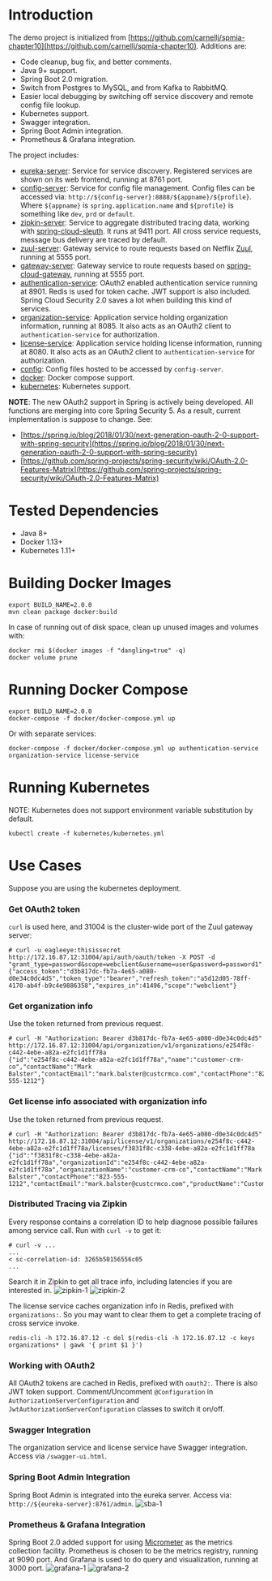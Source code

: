 # Introduction
The demo project is initialized from [https://github.com/carnellj/spmia-chapter10](https://github.com/carnellj/spmia-chapter10). Additions are:
- Code cleanup, bug fix, and better comments.
- Java 9+ support.
- Spring Boot 2.0 migration.
- Switch from Postgres to MySQL, and from Kafka to RabbitMQ.
- Easier local debugging by switching off service discovery and remote config file lookup.
- Kubernetes support.
- Swagger integration.
- Spring Boot Admin integration.
- Prometheus & Grafana integration.

The project includes:
- [eureka-server](eureka-server): Service for service discovery. Registered services are shown on its web frontend, running at 8761 port.
- [config-server](config-server): Service for config file management. Config files can be accessed via: `http://${config-server}:8888/${appname}/${profile}`. Where `${appname}` is `spring.application.name` and `${profile}` is something like `dev`, `prd` or `default`.
- [zipkin-server](zipkin-server): Service to aggregate distributed tracing data, working with [spring-cloud-sleuth](https://github.com/spring-cloud/spring-cloud-sleuth/). It runs at 9411 port. All cross service requests, message bus delivery are traced by default.
- [zuul-server](zuul-server): Gateway service to route requests based on Netflix [Zuul](https://github.com/Netflix/zuul), running at 5555 port.
- [gateway-server](gateway-server): Gateway service to route requests based on [spring-cloud-gateway](https://github.com/spring-cloud/spring-cloud-gateway/), running at 5555 port.
- [authentication-service](authentication-service): OAuth2 enabled authentication service running at 8901. Redis is used for token cache. JWT support is also included. Spring Cloud Security 2.0 saves a lot when building this kind of services. 
- [organization-service](organization-service): Application service holding organization information, running at 8085. It also acts as an OAuth2 client to `authentication-service` for authorization.
- [license-service](license-service): Application service holding license information, running at 8080. It also acts as an OAuth2 client to `authentication-service` for authorization.
- [config](config): Config files hosted to be accessed by `config-server`.
- [docker](docker): Docker compose support.
- [kubernetes](kubernetes): Kubernetes support.

**NOTE**: The new OAuth2 support in Spring is actively being developed. All functions are merging into core Spring Security 5. As a result, current implementation is suppose to change. See:
- [https://spring.io/blog/2018/01/30/next-generation-oauth-2-0-support-with-spring-security](https://spring.io/blog/2018/01/30/next-generation-oauth-2-0-support-with-spring-security)
- [https://github.com/spring-projects/spring-security/wiki/OAuth-2.0-Features-Matrix](https://github.com/spring-projects/spring-security/wiki/OAuth-2.0-Features-Matrix)

# Tested Dependencies
- Java 8+
- Docker 1.13+
- Kubernetes 1.11+

# Building Docker Images
```
export BUILD_NAME=2.0.0
mvn clean package docker:build
```
In case of running out of disk space, clean up unused images and volumes with:
```
docker rmi $(docker images -f "dangling=true" -q)
docker volume prune
```

# Running Docker Compose
```
export BUILD_NAME=2.0.0
docker-compose -f docker/docker-compose.yml up
```
Or with separate services:
```
docker-compose -f docker/docker-compose.yml up authentication-service organization-service license-service
```

# Running Kubernetes
NOTE: Kubernetes does not support environment variable substitution by default.
```
kubectl create -f kubernetes/kubernetes.yml
```

# Use Cases
Suppose you are using the kubernetes deployment.

### Get OAuth2 token
`curl` is used here, and 31004 is the cluster-wide port of the Zuul gateway server:
```
# curl -u eagleeye:thisissecret http://172.16.87.12:31004/api/auth/oauth/token -X POST -d "grant_type=password&scope=webclient&username=user&password=password1"
{"access_token":"d3b817dc-fb7a-4e65-a080-d0e34c0dc4d5","token_type":"bearer","refresh_token":"a5d12d05-78ff-4170-ab4f-b9c4e9886358","expires_in":41496,"scope":"webclient"}
```
### Get organization info
Use the token returned from previous request.
```
# curl -H "Authorization: Bearer d3b817dc-fb7a-4e65-a080-d0e34c0dc4d5" http://172.16.87.12:31004/api/organization/v1/organizations/e254f8c-c442-4ebe-a82a-e2fc1d1ff78a
{"id":"e254f8c-c442-4ebe-a82a-e2fc1d1ff78a","name":"customer-crm-co","contactName":"Mark Balster","contactEmail":"mark.balster@custcrmco.com","contactPhone":"823-555-1212"}
```
### Get license info associated with organization info
Use the token returned from previous request.
```
# curl -H "Authorization: Bearer d3b817dc-fb7a-4e65-a080-d0e34c0dc4d5" http://172.16.87.12:31004/api/license/v1/organizations/e254f8c-c442-4ebe-a82a-e2fc1d1ff78a/licenses/f3831f8c-c338-4ebe-a82a-e2fc1d1ff78a
{"id":"f3831f8c-c338-4ebe-a82a-e2fc1d1ff78a","organizationId":"e254f8c-c442-4ebe-a82a-e2fc1d1ff78a","organizationName":"customer-crm-co","contactName":"Mark Balster","contactPhone":"823-555-1212","contactEmail":"mark.balster@custcrmco.com","productName":"CustomerPro","licenseType":"user","licenseMax":100,"licenseAllocated":5,"comment":null}
```

### Distributed Tracing via Zipkin
Every response contains a correlation ID to help diagnose possible failures among service call. Run with `curl -v` to get it:
```
# curl -v ...
...
< sc-correlation-id: 3265b50156556c05
...
```
Search it in Zipkin to get all trace info, including latencies if you are interested in.
![zipkin-1](https://raw.githubusercontent.com/gonwan/spring-cloud-demo/master/images/zipkin-1.png)
![zipkin-2](https://raw.githubusercontent.com/gonwan/spring-cloud-demo/master/images/zipkin-2.png)

The license service caches organization info in Redis, prefixed with `organizations:`. So you may want to clear them to get a complete tracing of cross service invoke.
```
redis-cli -h 172.16.87.12 -c del $(redis-cli -h 172.16.87.12 -c keys organizations* | gawk '{ print $1 }')
```

### Working with OAuth2
All OAuth2 tokens are cached in Redis, prefixed with `oauth2:`. There is also JWT token support. Comment/Uncomment `@Configuration` in `AuthorizationServerConfiguration` and `JwtAuthorizationServerConfiguration` classes to switch it on/off.

### Swagger Integration
The organization service and license service have Swagger integration. Access via `/swagger-ui.html`.

### Spring Boot Admin Integration
Spring Boot Admin is integrated into the eureka server. Access via: `http://${eureka-server}:8761/admin`.
![sba-1](https://raw.githubusercontent.com/gonwan/spring-cloud-demo/master/images/sba-1.png)

### Prometheus & Grafana Integration
Spring Boot 2.0 added support for using [Micrometer](https://github.com/micrometer-metrics/micrometer) as the metrics collection facility. Prometheus is chosen to be the metrics registry, running at 9090 port. And Grafana is used to do query and visualization, running at 3000 port.
![grafana-1](https://raw.githubusercontent.com/gonwan/spring-cloud-demo/master/images/grafana-1.png)
![grafana-2](https://raw.githubusercontent.com/gonwan/spring-cloud-demo/master/images/grafana-2.png)
